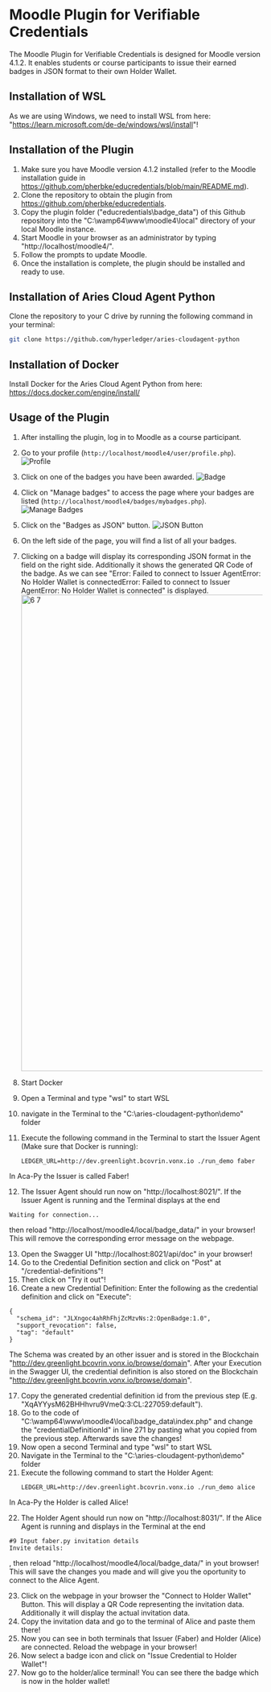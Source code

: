 # Moodle Plugin for Verifiable Credentials

The Moodle Plugin for Verifiable Credentials is designed for Moodle version 4.1.2. It enables students or course participants to issue their earned badges in JSON format to their own Holder Wallet.

## Installation of WSL

As we are using Windows, we need to install WSL from here: "https://learn.microsoft.com/de-de/windows/wsl/install"!

## Installation of the Plugin

1. Make sure you have Moodle version 4.1.2 installed (refer to the Moodle installation guide in https://github.com/pherbke/educredentials/blob/main/README.md).
2. Clone the repository to obtain the plugin from https://github.com/pherbke/educredentials.
3. Copy the plugin folder ("educredentials\badge_data") of this Github repository into the "C:\wamp64\www\moodle4\local" directory of your local Moodle instance.
4. Start Moodle in your browser as an administrator by typing "http://localhost/moodle4/".
5. Follow the prompts to update Moodle.
6. Once the installation is complete, the plugin should be installed and ready to use.

## Installation of Aries Cloud Agent Python

Clone the repository to your C drive by running the following command in your terminal:
```bash
git clone https://github.com/hyperledger/aries-cloudagent-python
```

## Installation of Docker

Install Docker for the Aries Cloud Agent Python from here: https://docs.docker.com/engine/install/


## Usage of the Plugin

1. After installing the plugin, log in to Moodle as a course participant.
2. Go to your profile (`http://localhost/moodle4/user/profile.php`).
   ![Profile](https://github.com/pherbke/educredentials/assets/103564990/87530c07-caf3-4e8d-a8ac-3e7cc3fef475)
3. Click on one of the badges you have been awarded.
   ![Badge](https://github.com/pherbke/educredentials/assets/103564990/66147928-1bf5-453f-bd60-d60273d350ae)
4. Click on "Manage badges" to access the page where your badges are listed (`http://localhost/moodle4/badges/mybadges.php`).
   ![Manage Badges](https://github.com/pherbke/educredentials/assets/103564990/4a274a7d-5dd2-44f8-8b59-b564edcdd9a1)
5. Click on the "Badges as JSON" button.
   ![JSON Button](https://github.com/pherbke/educredentials/assets/103564990/4f305ca6-3099-4037-839b-3ca78d0c06ff)
6. On the left side of the page, you will find a list of all your badges. 
7. Clicking on a badge will display its corresponding JSON format in the field on the right side. Additionally it shows the generated QR Code of the badge. As we can see "Error: Failed to connect to Issuer AgentError: No Holder Wallet is connectedError: Failed to connect to Issuer AgentError: No Holder Wallet is connected" is displayed.
   <img width="948" alt="6  7" src="https://github.com/pherbke/educredentials/assets/103564990/e5ecce96-920c-4634-b393-73bbff4f3604">
8. Start Docker
9. Open a Terminal and type "wsl" to start WSL
11. navigate in the Terminal to the "C:\aries-cloudagent-python\demo" folder
12. Execute the following command in the Terminal to start the Issuer Agent (Make sure that Docker is running):

     ```
    LEDGER_URL=http://dev.greenlight.bcovrin.vonx.io ./run_demo faber
    ```

In Aca-Py the Issuer is called Faber!

12. The Issuer Agent should run now on "http://localhost:8021/". If the Issuer Agent is running and the Terminal displays at the end
```
Waiting for connection...
```
then reload "http://localhost/moodle4/local/badge_data/" in your browser! This will remove the corresponding error message on the webpage.

13. Open the Swagger UI "http://localhost:8021/api/doc" in your browser!
14. Go to the Credential Definition section and click on "Post" at "/credential-definitions"!
15. Then click on "Try it out"!
16. Create a new Credential Definition: Enter the following as the credential definition and click on "Execute":

```  
{
  "schema_id": "JLXngoc4ahRhFhjZcMzvNs:2:OpenBadge:1.0",
  "support_revocation": false,
  "tag": "default"
}
```

The Schema was created by an other issuer and is stored in the Blockchain "http://dev.greenlight.bcovrin.vonx.io/browse/domain". After your Execution in the Swagger UI, the credential definition is also stored on the Blockchain "http://dev.greenlight.bcovrin.vonx.io/browse/domain".

17. Copy the generated credential definition id from the previous step (E.g. "XqAYYysM62BHHhvru9VmeQ:3:CL:227059:default").
18. Go to the code of "C:\wamp64\www\moodle4\local\badge_data\index.php" and change the "credentialDefinitionId" in line 271 by pasting what you copied from the previous step. Afterwards save the changes!
19. Now open a second Terminal and type "wsl" to start WSL
20. Navigate in the Terminal to the "C:\aries-cloudagent-python\demo" folder
21. Execute the following command to start the Holder Agent:
    ``` 
    LEDGER_URL=http://dev.greenlight.bcovrin.vonx.io ./run_demo alice
    ```
In Aca-Py the Holder is called Alice!

22. The Holder Agent should run now on "http://localhost:8031/". If the Alice Agent is running and displays in the Terminal at the end
```
#9 Input faber.py invitation details
Invite details:
```
, then reload "http://localhost/moodle4/local/badge_data/" in yout browser! This will save the changes you made and will give you the oportunity to connect to the Alice Agent.

23. Click on the webpage in your browser the "Connect to Holder Wallet" Button. This will display a QR Code representing the invitation data. Additionally it will display the actual invitation data.
24. Copy the invitation data and go to the terminal of Alice and paste them there!
25. Now you can see in both terminals that Issuer (Faber) and Holder (Alice) are connected. Reload the webpage in your browser!
26. Now select a badge icon and click on "Issue Credential to Holder Wallet"!
27. Now go to the holder/alice terminal! You can see there the badge which is now in the holder wallet! 

